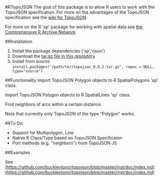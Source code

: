 #RTopoJSON
The goal of this package is to allow R users to work with the TopoJSON specification. For more on the advantages of the TopoJSON specification see the [wiki for TopoJSON](https://github.com/mbostock/topojson/wiki).

For more on the R 'sp' package for working with spatial data see [the Comprehensive R Archive Network](http://cran.r-project.org/web/packages/sp/index.html)

##Installation

1. Install the package dependencies ('sp','rjson')
2. Download the [tar.gz file in this repository](https://github.com/tombuckley/rtopojson/raw/master/rtopojson_0.0.2.tar.gz)
3. Install from source `install.packages("/path/to/rtopojson_0.0.2.tar.gz", repos = NULL, type="source")`

##Functionality
Import TopoJSON Polygon objects to R SpatialPolygons 'sp' class.

Import TopoJSON Polygon objects to R SpatialLines 'sp' class.

Find neighbors of arcs within a certain distance. 

Note that currently only TopoJSON of the type "Polygon" works.

##To Do:
* Support for Multipolygon, Line
* Native R Class/Type based on TopoJSON Specificaion
* Port methods (e.g. "neighbors") from TopoJSON JS

##Examples

See [https://github.com/buckleytom/rtopojson/blob/master/inst/doc/index.md](https://github.com/buckleytom/rtopojson/blob/master/inst/doc/index.md)
